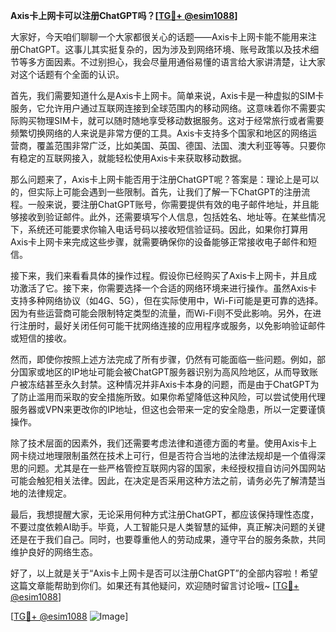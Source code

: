 **Axis卡上网卡可以注册ChatGPT吗？[[TG💪+ @esim1088](https://t.me/s/esim1088)]**

大家好，今天咱们聊聊一个大家都很关心的话题——Axis卡上网卡能不能用来注册ChatGPT。这事儿其实挺复杂的，因为涉及到网络环境、账号政策以及技术细节等多方面因素。不过别担心，我会尽量用通俗易懂的语言给大家讲清楚，让大家对这个话题有个全面的认识。

首先，我们需要知道什么是Axis卡上网卡。简单来说，Axis卡是一种虚拟的SIM卡服务，它允许用户通过互联网连接到全球范围内的移动网络。这意味着你不需要实际购买物理SIM卡，就可以随时随地享受移动数据服务。这对于经常旅行或者需要频繁切换网络的人来说是非常方便的工具。Axis卡支持多个国家和地区的网络运营商，覆盖范围非常广泛，比如美国、英国、德国、法国、澳大利亚等等。只要你有稳定的互联网接入，就能轻松使用Axis卡来获取移动数据。

那么问题来了，Axis卡上网卡能否用于注册ChatGPT呢？答案是：理论上是可以的，但实际上可能会遇到一些限制。首先，让我们了解一下ChatGPT的注册流程。一般来说，要注册ChatGPT账号，你需要提供有效的电子邮件地址，并且能够接收到验证邮件。此外，还需要填写个人信息，包括姓名、地址等。在某些情况下，系统还可能要求你输入电话号码以接收短信验证码。因此，如果你打算用Axis卡上网卡来完成这些步骤，就需要确保你的设备能够正常接收电子邮件和短信。

接下来，我们来看看具体的操作过程。假设你已经购买了Axis卡上网卡，并且成功激活了它。接下来，你需要选择一个合适的网络环境来进行操作。虽然Axis卡支持多种网络协议（如4G、5G），但在实际使用中，Wi-Fi可能是更可靠的选择。因为有些运营商可能会限制特定类型的流量，而Wi-Fi则不受此影响。另外，在进行注册时，最好关闭任何可能干扰网络连接的应用程序或服务，以免影响验证邮件或短信的接收。

然而，即使你按照上述方法完成了所有步骤，仍然有可能面临一些问题。例如，部分国家或地区的IP地址可能会被ChatGPT服务器识别为高风险地区，从而导致账户被冻结甚至永久封禁。这种情况并非Axis卡本身的问题，而是由于ChatGPT为了防止滥用而采取的安全措施所致。如果你希望降低这种风险，可以尝试使用代理服务器或VPN来更改你的IP地址，但这也会带来一定的安全隐患，所以一定要谨慎操作。

除了技术层面的因素外，我们还需要考虑法律和道德方面的考量。使用Axis卡上网卡绕过地理限制虽然在技术上可行，但是否符合当地的法律法规却是一个值得深思的问题。尤其是在一些严格管控互联网内容的国家，未经授权擅自访问外国网站可能会触犯相关法律。因此，在决定是否采用这种方法之前，请务必先了解清楚当地的法律规定。

最后，我想提醒大家，无论采用何种方式注册ChatGPT，都应该保持理性态度，不要过度依赖AI助手。毕竟，人工智能只是人类智慧的延伸，真正解决问题的关键还是在于我们自己。同时，也要尊重他人的劳动成果，遵守平台的服务条款，共同维护良好的网络生态。

好了，以上就是关于“Axis卡上网卡是否可以注册ChatGPT”的全部内容啦！希望这篇文章能帮助到你们。如果还有其他疑问，欢迎随时留言讨论哦~ [[TG💪+ @esim1088](https://t.me/s/esim1088)] 

[[TG💪+ @esim1088](https://t.me/s/esim1088) ![Image](https://i.postimg.cc/4NQfJmqS/Snipaste-2025-05-13-00-14-12.png)]
